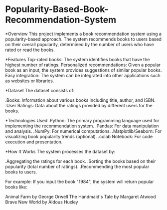 # Popularity-Based-Book-Recommendation-System
*Overview
 This project implements a book recommendation system using a popularity-based approach. The system recommends books to users based on their overall popularity, determined by the number of users who have rated or read the books.

*Features
 Top-rated books: The system identifies books that have the highest number of ratings.
 Personalized recommendations: Given a popular book as an input, the system provides suggestions of similar popular books.
 Easy integration: The system can be integrated into other applications such as websites or libraries.
 
*Dataset
 The dataset consists of:

.Books: Information about various books including title, author, and ISBN.
.User Ratings: Data about the ratings provided by different users for the books.

*Technologies Used
.Python: The primary programming language used for implementing the recommendation system.
.Pandas: For data manipulation and analysis.
.NumPy: For numerical computations.
.Matplotlib/Seaborn: For visualizing book popularity trends (optional).
.colab Notebook: For code execution and presentation.

*How It Works
 The system processes the dataset by:

.Aggregating the ratings for each book.
.Sorting the books based on their popularity (total number of ratings).
.Recommending the most popular books to users.

 For example: If you input the book "1984", the system will return popular books like:

Animal Farm by George Orwell
The Handmaid's Tale by Margaret Atwood
Brave New World by Aldous Huxley
